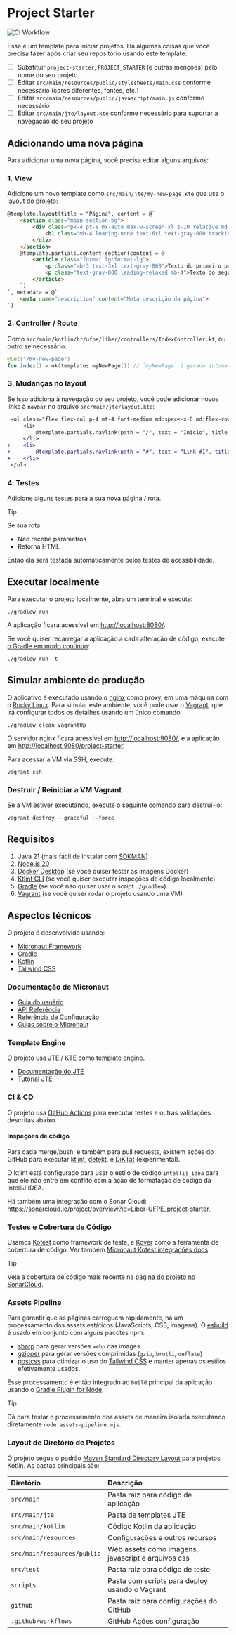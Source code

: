 <!-- markdownlint-disable MD013 -->

# Project Starter

![CI Workflow](https://github.com/Liber-UFPE/project-starter/actions/workflows/build.yml/badge.svg?branch=main)

Esse é um template para iniciar projetos. Há algumas coisas que você precisa fazer após criar seu repositório usando este template:

- [ ] Substituir `project-starter`, `PROJECT_STARTER` (e outras menções) pelo nome do seu projeto
- [ ] Editar `src/main/resources/public/stylesheets/main.css` conforme necessário (cores diferentes, fontes, etc.)
- [ ] Editar `src/main/resources/public/javascript/main.js` conforme necessário
- [ ] Editar `src/main/jte/layout.kte` conforme necessário para suportar a navegação do seu projeto

## Adicionando uma nova página

Para adicionar uma nova página, você precisa editar alguns arquivos:

### 1. View

Adicione um novo template como `src/main/jte/my-new-page.kte` que usa o layout do projeto:

```html
@template.layout(title = "Página", content = @`
    <section class="main-section-bg">
        <div class="px-4 pt-8 mx-auto max-w-screen-xl z-10 relative md:pt-16 text-center">
            <h1 class="mb-4 leading-none text-6xl text-gray-800 tracking-tight text-white md:text-8xl lg:text-8xl">Headline para a página</h1>
        </div>
    </section>
    @template.partials.content-section(content = @`
        <article class="format lg:format-lg">
            <p class="mb-3 text-3xl text-gray-800">Texto do primeiro paragrafo</p>
            <p class="text-gray-800 leading-relaxed mb-4">Texto do segundo paragrafo</p>
        </article>
    `)
`, metadata = @`
    <meta name="description" content="Meta descrição da página">
`)
```

### 2. Controller / Route

Como `src/main/kotlin/br/ufpe/liber/controllers/IndexController.kt`, ou outro se necessário:

```kotlin
@Get("/my-new-page")
fun index() = ok(templates.myNewPage()) // `myNewPage` é gerado automaticamente
```

### 3. Mudanças no layout

Se isso adiciona à navegação do seu projeto, você pode adicionar novos links à `navbar` no arquivo `src/main/jte/layout.kte`:

```diff
 <ul class="flex flex-col p-4 mt-4 font-medium md:space-x-8 md:flex-row md:mt-0">
     <li>
         @template.partials.navlink(path = "/", text = "Inicio", title = "Página inicial")
     </li>
+    <li>
+        @template.partials.navlink(path = "#", text = "Link #1", title = "Link #1")
+    </li>
 </ul>
```

### 4. Testes

Adicione alguns testes para a sua nova página / rota.

> [!TIP]
> Se sua rota:
> 
> - Não recebe parâmetros
> - Retorna HTML
> 
> Então ela será testada automaticamente pelos testes de acessibilidade.


## Executar localmente

Para executar o projeto localmente, abra um terminal e execute:

```shell
./gradlew run
```

A aplicação ficará acessível em <http://localhost:8080/>.

Se você quiser recarregar a aplicação a cada alteração de código, execute [o Gradle em modo contínuo](https://docs.micronaut.io/latest/guide/index.html#gradleReload):

```shell
./gradlew run -t
```

## Simular ambiente de produção

O aplicativo é executado usando o [nginx](https://nginx.org/) como proxy, em uma máquina com o [Rocky Linux](https://rockylinux.org/). Para simular este ambiente, você pode usar o [Vagrant][vagrant], que irá configurar todos os detalhes usando um único comando:

```shell
./gradlew clean vagrantUp
```

O servidor nginx ficará acessível em <http://localhost:9080/>, e a aplicação em <http://localhost:9080/project-starter>.

Para acessar a VM via SSH, execute:

```shell
vagrant ssh
```

### Destruir / Reiniciar a VM Vagrant

Se a VM estiver executando, execute o seguinte comando para destruí-lo:

```shell
vagrant destroy --graceful --force
```

## Requisitos

1. Java 21 (mais fácil de instalar com [SDKMAN](https://sdkman.io/))
2. [Node.js 20](https://nodejs.org/en)
3. [Docker Desktop](https://www.docker.com/products/docker-desktop/) (se você quiser testar as imagens Docker)
4. [Ktlint CLI][ktlint-cli] (se você quiser executar inspeções de código localmente)
5. [Gradle](https://gradle.org/install/#with-a-package-manager) (se você não quiser usar o script `./gradlew`)
6. [Vagrant][vagrant] (se você quiser rodar o projeto usando uma VM)


## Aspectos técnicos

O projeto é desenvolvido usando:

- [Micronaut Framework][micronaut]
- [Gradle][gradle]
- [Kotlin][kotlin]
- [Tailwind CSS][tailwind]

### Documentação de Micronaut

- [Guia do usuário](https://docs.micronaut.io/latest/guide/index.html)
- [API Referência](https://docs.micronaut.io/latest/api/index.html)
- [Referência de Configuração](https://docs.micronaut.io/latest/guide/configurationreference.html)
- [Guias sobre o Micronaut](https://guides.micronaut.io/index.html)

### Template Engine

O projeto usa JTE / KTE como template engine.

- [Documentação do JTE](https://jte.gg)
- [Tutorial JTE](https://javalin.io/tutorials/jte)

### CI & CD

O projeto usa [GitHub Actions](https://docs.github.com/en/actions) para executar testes e outras validações descritas abaixo.

#### Inspeções de código

Para cada merge/push, e também para pull requests, existem ações do GitHub para executar [ktlint][ktlint], [detekt](https://github.com/detekt), e [DiKTat](https://github.com/saveourtool/diktat) (experimental).

O ktlint está configurado para usar o estilo de código `intellij_idea` para que ele não entre em conflito com a ação de formatação de código da IntelliJ IDEA.

Há também uma integração com o Sonar Cloud: <https://sonarcloud.io/project/overview?id=Liber-UFPE_project-starter>.

### Testes e Cobertura de Código

Usamos [Kotest](https://kotest.io/) como framework de teste, e [Kover](https://github.com/Kotlin/kotlinx-kover) como a ferramenta de cobertura de código. Ver também [Micronaut Kotest integrações docs](https://micronaut-projects.github.io/micronaut-test/latest/guide/index.html#kotest5).

> [!TIP]
> Veja a cobertura de código mais recente na [página do projeto no SonarCloud](https://sonarcloud.io/component_measures?metric=coverage&view=list&id=Liber-UFPE_project-starter).

### Assets Pipeline

Para garantir que as páginas carreguem rapidamente, há um processamento dos assets estáticos (JavaScripts, CSS, imagens).
O [esbuild](https://esbuild.github.io/) é usado em conjunto com alguns pacotes npm:

- [sharp](https://github.com/lovell/sharp) para gerar versões `webp` das images
- [gzipper](https://github.com/gios/gzipper) para gerar versões comprimidas (`gzip`, `brotli`, `deflate`)
- [postcss](https://postcss.org/) para otimizar o uso do [Tailwind CSS][tailwind] e manter apenas os estilos efetivamente usados.

Esse processamento é então integrado ao `build` principal da aplicação usando o [Gradle Plugin for Node](https://github.com/node-gradle/gradle-node-plugin).

> [!TIP]
> Dá para testar o processamento dos assets de maneira isolada executando diretamente `node assets-pipeline.mjs`.

### Layout de Diretório de Projetos

O projeto segue o padrão [Maven Standard Directory Layout](https://maven.apache.org/guides/introduction/introduction-to-the-standard-directory-layout.html) para projetos Kotlin. As pastas principais são:

| Diretório                   | Descrição                                          |
|:----------------------------|:---------------------------------------------------|
| `src/main`                  | Pasta raiz para código de aplicação                |
| `src/main/jte`              | Pasta de templates JTE                             |
| `src/main/kotlin`           | Código Kotlin da aplicação                         |
| `src/main/resources`        | Configurações e outros recursos                    |
| `src/main/resources/public` | Web assets como imagens, javascript e arquivos css |
| `src/test`                  | Pasta raiz para código de teste                    |
| `scripts`                   | Pasta com scripts para deploy usando o Vagrant     |
| `github`                    | Pasta raiz para configurações do GitHub            |
| `.github/workflows`         | GitHub Ações configuração                          |

[gradle]: https://gradle.org/
[kotlin]: https://kotlinlang.org/
[micronaut]: https://micronaut.io/
[tailwind]: https://tailwindcss.com/
[vagrant]: https://www.vagrantup.com/
[ktlint]: https://github.com/pinterest/ktlint
[ktlint-cli]: https://pinterest.github.io/ktlint/latest/install/cli/
